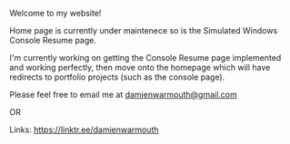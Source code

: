 Welcome to my website!

Home page is currently under maintenece so is the Simulated Windows Console Resume page.

I'm currently working on getting the Console Resume page implemented and working perfectly, then move onto the homepage which will have redirects to portfolio projects (such as the console page).

Please feel free to email me at damienwarmouth@gmail.com

OR

Links: https://linktr.ee/damienwarmouth